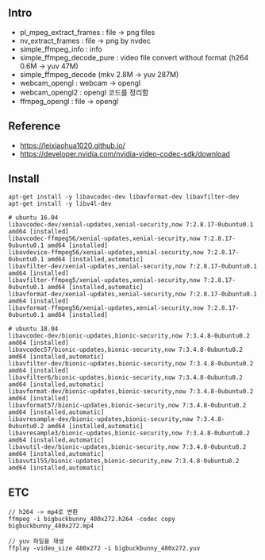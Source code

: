 ## Intro
- pl_mpeg_extract_frames : file -> png files
- nv_extract_frames : file -> png by nvdec
- simple_ffmpeg_info : info
- simple_ffmpeg_decode_pure : video file convert without format (h264 0.6M -> yuv 47M)
- simple_ffmpeg_decode (mkv 2.8M -> yuv 287M)
- webcam_opengl : webcam -> opengl
- webcam_opengl2 : opengl 코드를 정리함
- ffmpeg_opengl : file -> opengl  

## Reference
- https://leixiaohua1020.github.io/
- https://developer.nvidia.com/nvidia-video-codec-sdk/download

## Install

    apt-get install -y libavcodec-dev libavformat-dev libavfilter-dev
    apt-get install -y libv4l-dev

    # ubuntu 16.04
    libavcodec-dev/xenial-updates,xenial-security,now 7:2.8.17-0ubuntu0.1 amd64 [installed]
    libavcodec-ffmpeg56/xenial-updates,xenial-security,now 7:2.8.17-0ubuntu0.1 amd64 [installed]
    libavdevice-ffmpeg56/xenial-updates,xenial-security,now 7:2.8.17-0ubuntu0.1 amd64 [installed,automatic]
    libavfilter-dev/xenial-updates,xenial-security,now 7:2.8.17-0ubuntu0.1 amd64 [installed]
    libavfilter-ffmpeg5/xenial-updates,xenial-security,now 7:2.8.17-0ubuntu0.1 amd64 [installed,automatic]
    libavformat-dev/xenial-updates,xenial-security,now 7:2.8.17-0ubuntu0.1 amd64 [installed]
    libavformat-ffmpeg56/xenial-updates,xenial-security,now 7:2.8.17-0ubuntu0.1 amd64 [installed]

    # ubuntu 18.04
    libavcodec-dev/bionic-updates,bionic-security,now 7:3.4.8-0ubuntu0.2 amd64 [installed]
    libavcodec57/bionic-updates,bionic-security,now 7:3.4.8-0ubuntu0.2 amd64 [installed,automatic]
    libavfilter-dev/bionic-updates,bionic-security,now 7:3.4.8-0ubuntu0.2 amd64 [installed]
    libavfilter6/bionic-updates,bionic-security,now 7:3.4.8-0ubuntu0.2 amd64 [installed,automatic]
    libavformat-dev/bionic-updates,bionic-security,now 7:3.4.8-0ubuntu0.2 amd64 [installed]
    libavformat57/bionic-updates,bionic-security,now 7:3.4.8-0ubuntu0.2 amd64 [installed,automatic]
    libavresample-dev/bionic-updates,bionic-security,now 7:3.4.8-0ubuntu0.2 amd64 [installed,automatic]
    libavresample3/bionic-updates,bionic-security,now 7:3.4.8-0ubuntu0.2 amd64 [installed,automatic]
    libavutil-dev/bionic-updates,bionic-security,now 7:3.4.8-0ubuntu0.2 amd64 [installed,automatic]
    libavutil55/bionic-updates,bionic-security,now 7:3.4.8-0ubuntu0.2 amd64 [installed,automatic]


## ETC

    // h264 -> mp4로 변환
    ffmpeg -i bigbuckbunny_480x272.h264 -codec copy bigbuckbunny_480x272.mp4

    // yuv 파일을 재생
    ffplay -video_size 480x272 -i bigbuckbunny_480x272.yuv
